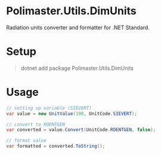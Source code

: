 # Polimaster.Utils.DimUnits
Radiation units converter and formatter for .NET Standard.

# Setup

> dotnet add package Polimaster.Utils.DimUnits

# Usage

```c#
// setting up variable (SIEVERT)
var value = new UnitValue(100, UnitCode.SIEVERT);

// convert to ROENTGEN
var converted = value.Convert(UnitCode.ROENTGEN, false);

// format value
var formatted = converted.ToString();
```